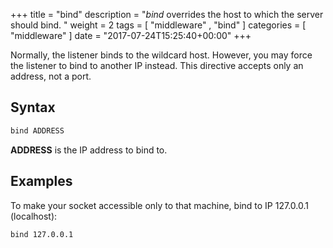 +++
title = "bind"
description = "*bind* overrides the host to which the server should bind. "
weight = 2
tags = [  "middleware" , "bind" ]
categories = [ "middleware" ]
date = "2017-07-24T15:25:40+00:00"
+++

Normally, the listener binds to the wildcard host. However, you may force the listener to bind to
another IP instead. This directive accepts only an address, not a port.

## Syntax

~~~ txt
bind ADDRESS
~~~

**ADDRESS** is the IP address to bind to.

## Examples

To make your socket accessible only to that machine, bind to IP 127.0.0.1 (localhost):

~~~ txt
bind 127.0.0.1
~~~

